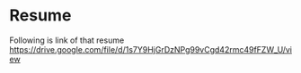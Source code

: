 # Resume
Following is link of that resume
https://drive.google.com/file/d/1s7Y9HjGrDzNPg99vCgd42rmc49fFZW_U/view

